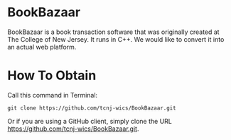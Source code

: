 BookBazaar
==========

BookBazaar is a book transaction software that was originally created at The College of New Jersey. It runs in C++. We would like to convert it into an actual web platform.

How To Obtain
==========

Call this command in Terminal:

```
git clone https://github.com/tcnj-wics/BookBazaar.git
```

Or if you are using a GitHub client, simply clone the URL https://github.com/tcnj-wics/BookBazaar.git.
